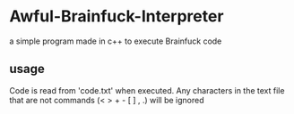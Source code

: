 # Awful-Brainfuck-Interpreter
a simple program made in c++ to execute Brainfuck code

## usage
Code is read from 'code.txt' when executed.
Any characters in the text file that are not commands (< > + - \[ ] , .) will be ignored

